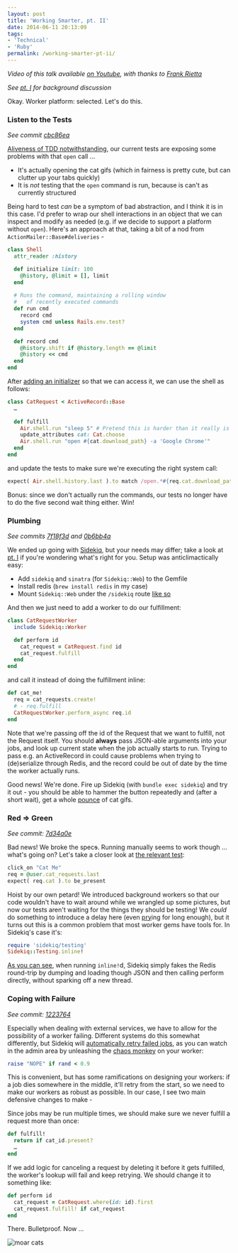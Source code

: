 ```yaml
---
layout: post
title: 'Working Smarter, pt. II'
date: 2014-06-11 20:13:09
tags:
- 'Technical'
- 'Ruby'
permalink: /working-smarter-pt-ii/
---
```

_Video of this talk available [on Youtube](https://www.youtube.com/watch?v=GzpOw8u6OV8), with thanks to [Frank Rietta](http://rietta.com/)_

_See [pt. I](http://jdabbs.ghost.io/working-smarter/) for background discussion_

Okay. Worker platform: selected. Let's do this.

### Listen to the Tests

_See commit [cbc86ea](https://github.com/jamesdabbs/air/commit/cbc86ea51badbcb99e7f11cd37cd7292f8260861)_

[Aliveness of TDD notwithstanding](https://plus.google.com/events/ci2g23mk0lh9too9bgbp3rbut0k), our current tests are exposing some problems with that `open` call …

* It's actually opening the cat gifs (which in fairness is pretty cute, but can clutter up your tabs quickly)
* It is _not_ testing that the `open` command is run, because is can't as currently structured

Being hard to test _can_ be a symptom of bad abstraction, and I think it is in this case. I'd prefer to wrap our shell interactions in an object that we can inspect and modify as needed (e.g. if we decide to support a platform without `open`). Here's an approach at that, taking a bit of a nod from `ActionMailer::Base#deliveries` -

```ruby
class Shell
  attr_reader :history

  def initialize limit: 100
    @history, @limit = [], limit
  end
  
  # Runs the command, maintaining a rolling window
  #   of recently executed commands
  def run cmd
    record cmd
    system cmd unless Rails.env.test?
  end

  def record cmd
    @history.shift if @history.length == @limit
    @history << cmd
  end
end
```

After [adding an initializer](https://github.com/jamesdabbs/air/blob/cbc86ea51badbcb99e7f11cd37cd7292f8260861/config/initializers/shell.rb) so that we can access it, we can use the shell as follows:

```ruby
class CatRequest < ActiveRecord::Base
  …
  
  def fulfill
    Air.shell.run "sleep 5" # Pretend this is harder than it really is
    update_attributes cat: Cat.choose
    Air.shell.run "open #{cat.download_path} -a 'Google Chrome'"
  end
end
```

and update the tests to make sure we're executing the right system call:

```ruby
expect( Air.shell.history.last ).to match /open.*#{req.cat.download_path}/
```

Bonus: since we don't actually run the commands, our tests no longer have to do the five second wait thing either. Win!

### Plumbing

_See commits [7f18f3d](https://github.com/jamesdabbs/air/commit/7f18f3df8e5d320486afb9eb388fac0d2bbf0d60) and [0b6bb4a](https://github.com/jamesdabbs/air/commit/0b6bb4abb55b6ea600dfc46e8cc3aa3a1c3f3e19)_

We ended up going with [Sidekiq](http://sidekiq.org/), but your needs may differ; take a look at [pt. I](http://jdabbs.ghost.io/working-smarter/) if you're wondering what's right for you. Setup was anticlimactically easy:

* Add `sidekiq` and `sinatra` (for `Sidekiq::Web`) to the Gemfile
* Install redis (`brew install redis` in my case)
* Mount `Sidekiq::Web` under the `/sidekiq` route [like so](https://github.com/jamesdabbs/air/commit/0b6bb4abb55b6ea600dfc46e8cc3aa3a1c3f3e19#diff-21497849d8f00507c9c8dcaf6288b136R6)

And then we just need to add a worker to do our fulfillment:

```ruby
class CatRequestWorker
  include Sidekiq::Worker

  def perform id
    cat_request = CatRequest.find id
    cat_request.fulfill
  end
end
```

and call it instead of doing the fulfillment inline:

```ruby
def cat_me!
  req = cat_requests.create!
  # - req.fulfill
  CatRequestWorker.perform_async req.id
end
```

Note that we're passing off the id of the Request that we want to fulfill, not the Request itself. You should __always__ pass JSON-able arguments into your jobs, and look up current state when the job actually starts to run. Trying to pass e.g. an ActiveRecord in could cause problems when trying to (de)serialize through Redis, and the record could be out of date by the time the worker actually runs.

Good news! We're done. Fire up Sidekiq (with `bundle exec sidekiq`) and try it out - you should be able to hammer the button repeatedly and (after a short wait), get a whole [pounce](http://en.wikipedia.org/wiki/List_of_collective_nouns_in_English#cite_ref-sdzoo_1-18) of cat gifs.

### Red ⇒ Green

_See commit: [7d34a0e](https://github.com/jamesdabbs/air/commit/7d34a0e3fa197d85a315e9e53776813c27e62644)_

Bad news! We broke the spec~~s~~. Running manually seems to work though … what's going on? Let's take a closer look at [the relevant test](https://github.com/jamesdabbs/air/blob/122376454891096f862d39a60936ee550d840853/spec/features/cat_me_spec.rb#L17):

```ruby
click_on "Cat Me"
req = @user.cat_requests.last
expect( req.cat ).to be_present
```

Hoist by our own petard! We introduced background workers so that our code wouldn't have to wait around while we wrangled up some pictures, but now our tests aren't waiting for the things they should be testing! We _could_ do something to introduce a delay here (even [pry](http://pryrepl.org/)ing for long enough), but it turns out this is a common problem that most worker gems have tools for. In Sidekiq's case it's:

```ruby
require 'sidekiq/testing'
Sidekiq::Testing.inline!
```

[As you can see](https://github.com/mperham/sidekiq/blob/015876bbd800b7a31e537eeb37f5581a29aeb96e/lib/sidekiq/testing.rb#L68), when running `inline!`d, Sidekiq simply fakes the Redis round-trip by dumping and loading though JSON and then calling perform directly, without sparking off a new thread.

### Coping with Failure

_See commit: [1223764](https://github.com/jamesdabbs/air/commit/122376454891096f862d39a60936ee550d840853)_

Especially when dealing with external services, we have to allow for the possibility of a worker failing. Different systems do this somewhat differently, but Sidekiq will [automatically retry failed jobs](https://github.com/mperham/sidekiq/wiki/Error-Handling#automatic-job-retry), as you can watch in the admin area by unleashing the [chaos monkey](http://techblog.netflix.com/2012/07/chaos-monkey-released-into-wild.html) on your worker:

```ruby
raise "NOPE" if rand < 0.9
```

This is convenient, but has some ramifications on designing your workers: if a job dies somewhere in the middle, it'll retry from the start, so we need to make our workers as robust as possible. In our case, I see two main defensive changes to make -

Since jobs may be run multiple times, we should make sure we never fulfill a request more than once:

```ruby
def fulfill!
  return if cat_id.present?
  …
end
```

If we add logic for canceling a request by deleting it before it gets fulfilled, the worker's lookup will fail and keep retrying. We should change it to something like:

```ruby
def perform id
  cat_request = CatRequest.where(id: id).first
  cat_request.fulfill! if cat_request
end
```

There. Bulletproof. Now ...

![moar cats](http://edgecats.net/)
